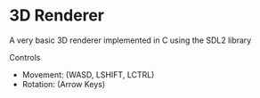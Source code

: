 # 3D Renderer
A very basic 3D renderer implemented in C using the SDL2 library

Controls
- Movement: (WASD, LSHIFT, LCTRL)
- Rotation: (Arrow Keys)

 
